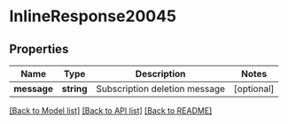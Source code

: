 # InlineResponse20045

## Properties
Name | Type | Description | Notes
------------ | ------------- | ------------- | -------------
**message** | **string** | Subscription deletion message | [optional] 

[[Back to Model list]](../../README.md#documentation-for-models) [[Back to API list]](../../README.md#documentation-for-api-endpoints) [[Back to README]](../../README.md)

